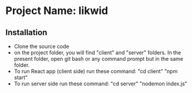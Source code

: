 # Project Name: likwid

## Installation

- Clone the source code
- on the project folder, you will find "client" and "server" folders. In the present folder, open git bash or any command prompt but in the same folder.
- To run React app (client side) run these command:
  "cd client"
  "npm start"
- To run server side run these command:
  "cd server"
  "nodemon index.js"
